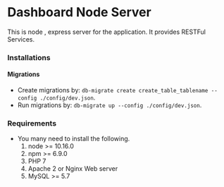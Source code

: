 Dashboard Node Server
=====================================


This is node , express server for the application. It provides RESTFul Services.

### Installations

#### Migrations
  * Create migrations by: `db-migrate create create_table_tablename --config ./config/dev.json`.
  * Run migrations by: `db-migrate up --config ./config/dev.json`.
    
### Requirements

   * You many need to install the following.
     1. node >= 10.16.0
     2. npm >= 6.9.0
     3. PHP 7
     4. Apache 2 or Nginx Web server
     5. MySQL >= 5.7

